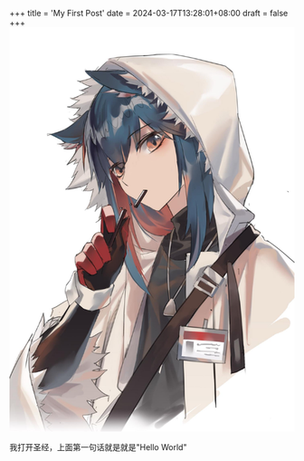+++
title = 'My First Post'
date = 2024-03-17T13:28:01+08:00
draft = false
+++
![](https://raw.githubusercontent.com/a-b-ab/picture/main/Picgo202403182029744.jpg)

我打开圣经，上面第一句话就是就是"Hello World"